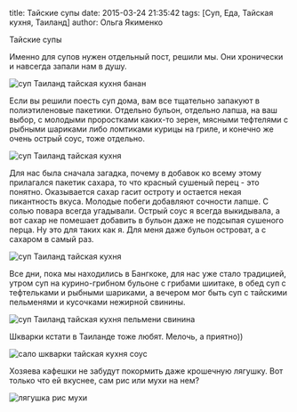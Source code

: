 title: Тайские супы
date: 2015-03-24 21:35:42
tags: [Суп, Еда, Тайская кухня, Таиланд]
author: Ольга Якименко

Тайские супы

Именно для супов нужен отдельный пост, решили мы. Они хронически и навсегда запали нам в душу.

![суп Таиланд тайская кухня банан](http://greendogstorage.s3.amazonaws.com/Bangkok/soups/banana.jpg)

Если вы решили поесть суп дома, вам все тщательно запакуют в полиэтиленовые пакетики. Отдельно бульон, отдельно лапша, на ваш выбор, с молодыми проростками каких-то зерен, мясными тефтелями с рыбными шариками либо ломтиками курицы на гриле, и конечно же очень острый соус, тоже отдельно. 

![суп Таиланд тайская кухня](http://greendogstorage.s3.amazonaws.com/Bangkok/soups/chips.jpg)

Для нас была сначала загадка, почему в добавок ко всему этому прилагался пакетик сахара, то что красный сушеный перец - это понятно. Оказывается сахар гасит остроту и остается некая пикантность вкуса. Молодые побеги добавляют сочности лапше. С солью повара всегда угадывали. Острый соус я всегда выкидывала, а вот сахар не помешает добавить в бульон даже не подсыпая сушеного перца. Ну это для таких как я. Для меня даже бульон островат, а с сахаром в самый раз. 

![суп Таиланд тайская кухня](http://greendogstorage.s3.amazonaws.com/Bangkok/soups/shiitake.jpg)

Все дни, пока мы находились в Бангкоке, для нас уже стало традицией, утром суп на курино-грибном бульоне с грибами шиитаке, в обед суп с тефтельками и рыбными шариками, а вечером мог быть суп с тайскими пельменями и кусочками нежирной свинины.

![суп Таиланд тайская кухня пельмени свинина](http://greendogstorage.s3.amazonaws.com/Bangkok/soups/souppork.jpg)

Шкварки кстати в Таиланде тоже любят. Мелочь, а приятно))

![сало шкварки тайская кухня соус](http://greendogstorage.s3.amazonaws.com/Bangkok/soups/salo.jpg)

Хозяева кафешки не забудут покормить даже крошечную лягушку. Вот только что ей вкуснее, сам рис или мухи на нем?

![лягушка рис мухи](http://greendogstorage.s3.amazonaws.com/Bangkok/soups/frog.jpg)